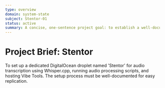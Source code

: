 ```yaml
---
type: overview
domain: system-state
subject: Stentor-01
status: active
summary: A concise, one-sentence project goal: to establish a well-documented, dedicated DigitalOcean droplet for an audio transcription pipeline using Whisper.cpp and Vibe Tools.
---
```

# Project Brief: Stentor

To set up a dedicated DigitalOcean droplet named 'Stentor' for audio transcription using Whisper.cpp, running audio processing scripts, and hosting Vibe Tools. The setup process must be well-documented for easy replication. 